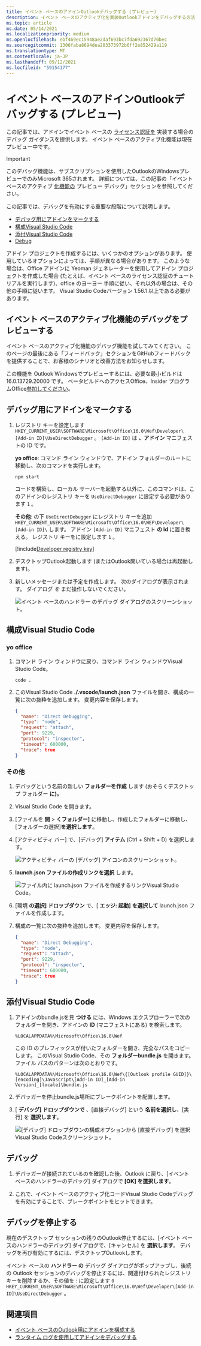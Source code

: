```yaml
---
title: イベント ベースのアドインOutlookデバッグする (プレビュー)
description: イベント ベースのアクティブ化を実装Outlookアドインをデバッグする方法について説明します。
ms.topic: article
ms.date: 05/14/2021
ms.localizationpriority: medium
ms.openlocfilehash: ebf469ec15948ae2daf693bc7fda692367d70bec
ms.sourcegitcommit: 1306faba8694dea203373972b6ff2e852429a119
ms.translationtype: MT
ms.contentlocale: ja-JP
ms.lasthandoff: 09/12/2021
ms.locfileid: "59154177"
---
```

# <a name="debug-your-event-based-outlook-add-in-preview"></a>イベント ベースのアドインOutlookデバッグする (プレビュー)

この記事では、アドインでイベント ベースの [ライセンス認証を](autolaunch.md) 実装する場合のデバッグ ガイダンスを提供します。 イベント ベースのアクティブ化機能は現在プレビュー中です。

> [!IMPORTANT]
> このデバッグ機能は、サブスクリプションを使用したOutlookのWindowsプレビューでのみMicrosoft 365されます。 詳細については、この記事の「イベント ベースのアクティブ [化機能の](#preview-debugging-for-the-event-based-activation-feature) プレビュー デバッグ」セクションを参照してください。

この記事では、デバッグを有効にする重要な段階について説明します。

- [デバッグ用にアドインをマークする](#mark-your-add-in-for-debugging)
- [構成Visual Studio Code](#configure-visual-studio-code)
- [添付Visual Studio Code](#attach-visual-studio-code)
- [Debug](#debug)

アドイン プロジェクトを作成するには、いくつかのオプションがあります。 使用しているオプションによっては、手順が異なる場合があります。 このような場合は、Office アドインに Yeoman ジェネレーターを使用してアドイン プロジェクトを作成した場合 (たとえば、イベント ベースのライセンス認証のチュートリアルを実行します)、office のヨーヨー 手順に従い、それ以外の場合は、その他の手順に従います。 [](autolaunch.md) Visual Studio Codeバージョン 1.56.1 以上である必要があります。

## <a name="preview-debugging-for-the-event-based-activation-feature"></a>イベント ベースのアクティブ化機能のデバッグをプレビューする

イベント ベースのアクティブ化機能のデバッグ機能を試してみてください。 このページの最後にある「フィードバック」セクションをGitHubフィードバックを提供することで、お客様のシナリオと改善方法をお知らせします。

この機能を Outlook Windowsでプレビューするには、必要な最小ビルドは 16.0.13729.20000 です。 ベータビルドへのアクセスOffice、Insider プログラムOffice[参加してください](https://insider.office.com)。

## <a name="mark-your-add-in-for-debugging"></a>デバッグ用にアドインをマークする

1. レジストリ キーを設定します `HKEY_CURRENT_USER\SOFTWARE\Microsoft\Office\16.0\Wef\Developer\[Add-in ID]\UseDirectDebugger` 。 `[Add-in ID]` は **、アドイン** マニフェストの ID です。

    **yo office**: コマンド ライン ウィンドウで、アドイン フォルダーのルートに移動し、次のコマンドを実行します。

    ```command&nbsp;line
    npm start
    ```

    コードを構築し、ローカル サーバーを起動する以外に、このコマンドは、このアドインのレジストリ キーを `UseDirectDebugger` に設定する必要があります `1` 。

    **その他**: の下 `UseDirectDebugger` にレジストリ キーを追加 `HKEY_CURRENT_USER\SOFTWARE\Microsoft\Office\16.0\WEF\Developer\[Add-in ID]\` します。 アドイン `[Add-in ID]` マニフェスト **の Id** に置き換える。 レジストリ キーをに設定します `1` 。

    [!include[Developer registry key](../includes/developer-registry-key.md)]

1. デスクトップOutlook起動します (またはOutlook開いている場合は再起動します)。
1. 新しいメッセージまたは予定を作成します。 次のダイアログが表示されます。 ダイアログ *を* まだ操作しないでください。

    ![イベント ベースのハンドラー のデバッグ ダイアログのスクリーンショット。](../images/outlook-win-autolaunch-debug-dialog.png)

## <a name="configure-visual-studio-code"></a>構成Visual Studio Code

### <a name="yo-office"></a>yo office

1. コマンド ライン ウィンドウに戻り、コマンド ライン ウィンドウVisual Studio Code。

    ```command&nbsp;line
    code .
    ```

1. このVisual Studio Code **./.vscode/launch.json** ファイルを開き、構成の一覧に次の抜粋を追加します。 変更内容を保存します。

    ```json
    {
      "name": "Direct Debugging",
      "type": "node",
      "request": "attach",
      "port": 9229,
      "protocol": "inspector",
      "timeout": 600000,
      "trace": true
    }
    ```

### <a name="other"></a>その他

1. デバッグという名前の新しい **フォルダーを作成** します (おそらくデスクトップ フォルダー **に)。**
1. Visual Studio Code を開きます。
1. [ファイルを **開**  >  **くフォルダー]** に移動し、作成したフォルダーに移動し、[フォルダーの選択]**を選択します**。
1. [アクティビティ バー] で、[デバッグ] **アイテム** (Ctrl + Shift + D) を選択します。

    ![アクティビティ バーの [デバッグ] アイコンのスクリーンショット。](../images/vs-code-debug.png)

1. **launch.json ファイルの作成リンクを選択** します。

    ![ファイル内に launch.json ファイルを作成するリンクVisual Studio Code。](../images/vs-code-create-launch.json.png)

1. [環境 **の選択] ドロップダウン** で、[ **エッジ: 起動] を選択して** launch.json ファイルを作成します。
1. 構成の一覧に次の抜粋を追加します。 変更内容を保存します。

    ```json
    {
      "name": "Direct Debugging",
      "type": "node",
      "request": "attach",
      "port": 9229,
      "protocol": "inspector",
      "timeout": 600000,
      "trace": true
    }
    ```

## <a name="attach-visual-studio-code"></a>添付Visual Studio Code

1. アドインのbundle.jsを見 **つける** には、Windows エクスプローラーで次のフォルダーを開き、アドインの **ID** (マニフェストにある) を検索します。

    ```text
    %LOCALAPPDATA%\Microsoft\Office\16.0\Wef
    ```

    この ID のプレフィックスが付いたフォルダーを開き、完全なパスをコピーします。 このVisual Studio Code、その **フォルダーbundle.js** を開きます。 ファイル パスのパターンは次のとおりです。

    `%LOCALAPPDATA%\Microsoft\Office\16.0\Wef\{[Outlook profile GUID]}\[encoding]\Javascript\[Add-in ID]_[Add-in Version]_[locale]\bundle.js`

1. デバッガーを停止bundle.js場所にブレークポイントを配置します。
1. [ **デバッグ] ドロップダウンで** 、[直接デバッグ] という **名前を選択し**、[実行] を **選択します**。

    ![[デバッグ] ドロップダウンの構成オプションから [直接デバッグ] を選択Visual Studio Codeスクリーンショット。](../images/outlook-win-autolaunch-debug-vsc.png)

## <a name="debug"></a>デバッグ

1. デバッガーが接続されているのを確認した後、Outlook に戻り、[イベント ベースのハンドラーのデバッグ] ダイアログで **[OK] を選択します**。

1. これで、イベント ベースのアクティブ化コードVisual Studio Codeデバッグを有効にすることで、ブレークポイントをヒットできます。

## <a name="stop-debugging"></a>デバッグを停止する

現在のデスクトップ セッションの残りのOutlook停止するには、[イベント ベースのハンドラーのデバッグ] ダイアログで、[キャンセル] を **選択します**。 デバッグを再び有効にするには、デスクトップOutlookします。

イベント ベースの **ハンドラー の** デバッグ ダイアログがポップアップし、後続の Outlook セッションのデバッグを停止するには、関連付けられたレジストリ キーを削除するか、その値を : に設定します `0` `HKEY_CURRENT_USER\SOFTWARE\Microsoft\Office\16.0\Wef\Developer\[Add-in ID]\UseDirectDebugger` 。

## <a name="see-also"></a>関連項目

- [イベント ベースのOutlook用にアドインを構成する](autolaunch.md)
- [ランタイム ログを使用してアドインをデバッグする](../testing/runtime-logging.md#runtime-logging-on-windows)

